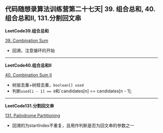 ## **代码随想录算法训练营第二十七天| 39. 组合总和, 40.组合总和II, 131.分割回文串**

**LeetCode39.组合总和**

[39. Combination Sum](https://leetcode.cn/problems/combination-sum/description/)

- 回溯，注意循环的开始

<hr/>

**LeetCode40.组合总和II**

[40. Combination Sum II](https://leetcode.cn/problems/combination-sum-ii/description/)

- 树层去重+树枝去重，`boolean[] used`
- 判断`used[i - 1] == 0`和`candidates[n] == candidates[n - 1];

<hr/>

**LeetCode131.分割回文串**

[131. Palindrome Partitioning](https://leetcode.cn/problems/palindrome-partitioning/description/)

- 回溯的为startIndex不重复，且用作判断是否为回文串的参数之一

